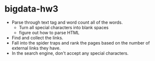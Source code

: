 # bigdata-hw3

- Parse through text tag and word count all of the words.
	+ Turn all special characters into blank spaces
	+ figure out how to parse HTML
- Find and collect the links.
- Fall into the spider traps and rank the pages based on the number of external links they have.
- In the search engine, don't accept any special characters.

